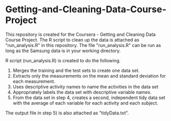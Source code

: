 # Getting-and-Cleaning-Data-Course-Project
This repository is created for the Coursera - Getting and Cleaning Data Course Project.
The R script to clean up the data is attached as "run_analysis.R" in this repository.
The file "run_analysis.R" can be run as long as the Samsung data is in your working directory.

R script (run_analysis.R) is created to do the following.
1) Merges the training and the test sets to create one data set.
2) Extracts only the measurements on the mean and standard deviation for each measurement. 
3) Uses descriptive activity names to name the activities in the data set
4) Appropriately labels the data set with descriptive variable names. 
5) From the data set in step 4, creates a second, independent tidy data set with the average of each variable for each activity and each subject.

The output file in step 5) is also attached as "tidyData.txt".
